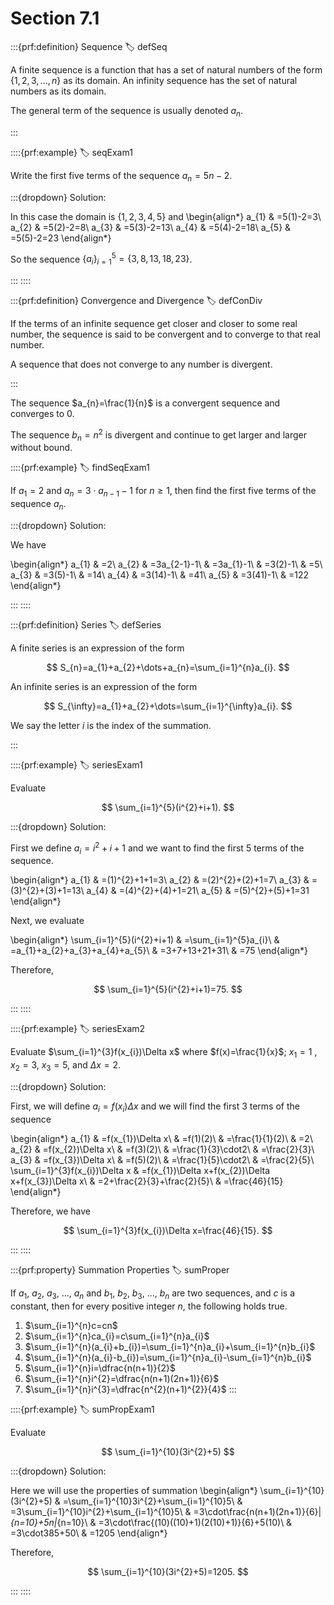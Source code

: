 # Section 7.1

:::{prf:definition} Sequence
:label: defSeq

A finite sequence is a function that has a set of natural numbers
of the form $\{1,2,3,...,n\}$ as its domain. An infinity sequence
has the set of natural numbers as its domain.

The general term of the sequence is usually denoted $a_{n}$.

:::

::::{prf:example}
:label: seqExam1

Write the first five terms of the sequence $a_{n}=5n-2$.

:::{dropdown} Solution:

In this case the domain is $\{1,2,3,4,5\}$ and 
\begin{align*}
a_{1} & =5(1)-2=3\\
a_{2} & =5(2)-2=8\\
a_{3} & =5(3)-2=13\\
a_{4} & =5(4)-2=18\\
a_{5} & =5(5)-2=23
\end{align*}

So the sequence $\{a_{i}\}_{i=1}^{5}=\{3,8,13,18,23\}$.

:::
::::

:::{prf:definition} Convergence and Divergence
:label: defConDiv

If the terms of an infinite sequence get closer and closer to some
real number, the sequence is said to be convergent and to converge
to that real number. 

A sequence that does not converge to any number is divergent.

:::

The sequence $a_{n}=\frac{1}{n}$ is a convergent sequence and converges to $0$.

The sequence $b_{n}=n^{2}$ is divergent and continue to get larger and larger without bound.

::::{prf:example}
:label: findSeqExam1

If $a_{1}=2$ and $a_{n}=3\cdot a_{n-1}-1$ for $n\ge1$, then find the first five terms of the sequence $a_{n}$.

:::{dropdown} Solution:

We have

\begin{align*}
a_{1} & =2\\
a_{2} & =3a_{2-1}-1\\
 & =3a_{1}-1\\
 & =3(2)-1\\
 & =5\\
a_{3} & =3(5)-1\\
 & =14\\
a_{4} & =3(14)-1\\
 & =41\\
a_{5} & =3(41)-1\\
 & =122
\end{align*}

:::
::::

:::{prf:definition} Series
:label: defSeries

A finite series is an expression of the form

$$
S_{n}=a_{1}+a_{2}+\dots+a_{n}=\sum_{i=1}^{n}a_{i}.
$$

An infinite series is an expression of the form

$$
S_{\infty}=a_{1}+a_{2}+\dots=\sum_{i=1}^{\infty}a_{i}.
$$

We say the letter $i$ is the index of the summation.

:::

::::{prf:example}
:label: seriesExam1

Evaluate 

$$
\sum_{i=1}^{5}(i^{2}+i+1).
$$

:::{dropdown} Solution:

First we define $a_{i}=i^{2}+i+1$ and we want to find the first $5$ terms of the sequence. 

\begin{align*}
a_{1} & =(1)^{2}+1+1=3\\
a_{2} & =(2)^{2}+(2)+1=7\\
a_{3} & =(3)^{2}+(3)+1=13\\
a_{4} & =(4)^{2}+(4)+1=21\\
a_{5} & =(5)^{2}+(5)+1=31
\end{align*}

Next, we evaluate

\begin{align*}
\sum_{i=1}^{5}(i^{2}+i+1) & =\sum_{i=1}^{5}a_{i}\\
 & =a_{1}+a_{2}+a_{3}+a_{4}+a_{5}\\
 & =3+7+13+21+31\\
 & =75
\end{align*}

Therefore, 

$$
\sum_{i=1}^{5}(i^{2}+i+1)=75.
$$

:::
::::

::::{prf:example}
:label: seriesExam2

Evaluate $\sum_{i=1}^{3}f(x_{i})\Delta x$ where $f(x)=\frac{1}{x}$;
$x_{1}=1$ , $x_{2}=3$, $x_{3}=5$, and $\Delta x=2$.

:::{dropdown} Solution:

First, we will define $a_{i}=f(x_{i})\Delta x$ and we will find the first 3 terms of the sequence

\begin{align*}
a_{1} & =f(x_{1})\Delta x\\
 & =f(1)(2)\\
 & =\frac{1}{1}(2)\\
 & =2\\
a_{2} & =f(x_{2})\Delta x\\
 & =f(3)(2)\\
 & =\frac{1}{3}\cdot2\\
 & =\frac{2}{3}\\
a_{3} & =f(x_{3})\Delta x\\
 & =f(5)(2)\\
 & =\frac{1}{5}\cdot2\\
 & =\frac{2}{5}\\
\sum_{i=1}^{3}f(x_{i})\Delta x & =f(x_{1})\Delta x+f(x_{2})\Delta x+f(x_{3})\Delta x\\
 & =2+\frac{2}{3}+\frac{2}{5}\\
 & =\frac{46}{15}
\end{align*}

Therefore, we have

$$
\sum_{i=1}^{3}f(x_{i})\Delta x=\frac{46}{15}.
$$

:::
::::

:::{prf:property} Summation Properties
:label: sumProper

If $a_{1}$, $a_{2}$, $a_{3}$, ..., $a_{n}$ and $b_{1}$, $b_{2}$,
$b_{3}$, ..., $b_{n}$ are two sequences, and $c$ is a constant, then for every positive integer $n$, the following holds true.

1. $\sum_{i=1}^{n}c=cn$
1. $\sum_{i=1}^{n}ca_{i}=c\sum_{i=1}^{n}a_{i}$
1. $\sum_{i=1}^{n}(a_{i}+b_{i})=\sum_{i=1}^{n}a_{i}+\sum_{i=1}^{n}b_{i}$
1. $\sum_{i=1}^{n}(a_{i}-b_{i})=\sum_{i=1}^{n}a_{i}-\sum_{i=1}^{n}b_{i}$
1. $\sum_{i=1}^{n}i=\dfrac{n(n+1)}{2}$
1. $\sum_{i=1}^{n}i^{2}=\dfrac{n(n+1)(2n+1)}{6}$
1. $\sum_{i=1}^{n}i^{3}=\dfrac{n^{2}(n+1)^{2}}{4}$
:::

::::{prf:example}
:label: sumPropExam1

Evaluate 

$$
\sum_{i=1}^{10}(3i^{2}+5)
$$

:::{dropdown} Solution:

Here we will use the properties of summation
\begin{align*}
\sum_{i=1}^{10}(3i^{2}+5) & =\sum_{i=1}^{10}3i^{2}+\sum_{i=1}^{10}5\\
 & =3\sum_{i=1}^{10}i^{2}+\sum_{i=1}^{10}5\\
 & =3\cdot\frac{n(n+1)(2n+1)}{6}|_{n=10}+5n|_{n=10}\\
 & =3\cdot\frac{(10)((10)+1)(2(10)+1)}{6}+5(10)\\
 & =3\cdot385+50\\
 & =1205
\end{align*}

Therefore, 

$$
\sum_{i=1}^{10}(3i^{2}+5)=1205.
$$

:::
::::